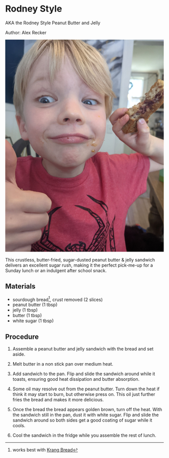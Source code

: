 # Rodney Style

AKA the Rodney Style Peanut Butter and Jelly

Author: Alex Recker

![](images/rodney-style.jpg)

This crustless, butter-fried, sugar-dusted peanut butter & jelly
sandwich delivers an excellent sugar rush, making it the perfect
pick-me-up for a Sunday lunch or an indulgent after school snack.


## Materials

- sourdough bread[^1], crust removed (2 slices)
- peanut butter (1 tbsp)
- jelly (1 tbsp)
- butter (1 tbsp)
- white sugar (1 tbsp)

[^1]: works best with [Krang Bread]

## Procedure

1. Assemble a peanut butter and jelly sandwich with the bread and set
   aside.

2. Melt butter in a non stick pan over medium heat.

3. Add sandwich to the pan.  Flip and slide the sandwich around while
   it toasts, ensuring good heat dissipation and butter absorption.

4. Some oil may resolve out from the peanut butter.  Turn down the
   heat if think it may start to burn, but otherwise press on.  This
   oil just further fries the bread and makes it more delicious.

5. Once the bread the bread appears golden brown, turn off the heat.
   With the sandwich still in the pan, dust it with white sugar.
   Flip and slide the sandwich around so both sides get a good coating
   of sugar while it cools.

6. Cool the sandwich in the fridge while you assemble the rest of lunch.

[Krang Bread]: (krang-bread.md)
